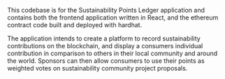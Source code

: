 This codebase is for the Sustainability Points Ledger application and contains both the frontend application written in React, and the ethereum contract code built and deployed with hardhat.

The application intends to create a platform to record sustainability contributions on the blockchain, and display a consumers individual contribution in comparison to others in their local community and around the world.
Sponsors can then allow consumers to use their points as weighted votes on sustainability community project proposals.